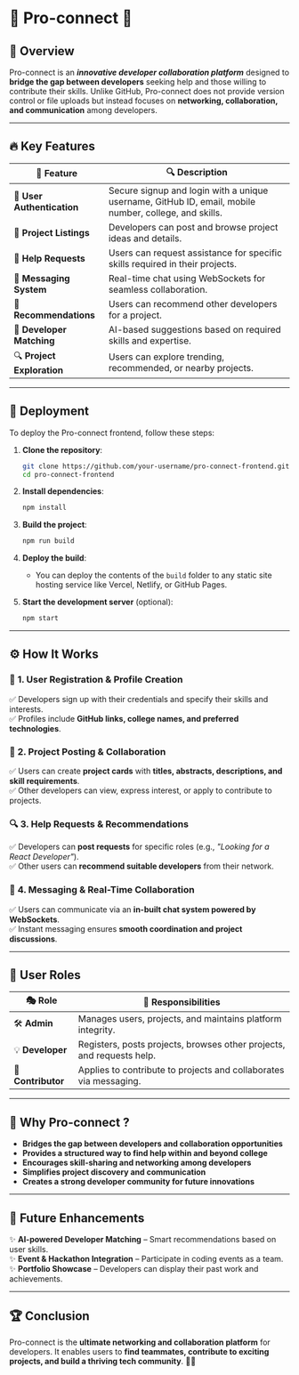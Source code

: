 # 🌟 Pro-connect 🚀

## 🎯 Overview
Pro-connect is an ***innovative developer collaboration platform*** designed to **bridge the gap between developers** seeking help and those willing to contribute their skills. Unlike GitHub, Pro-connect does not provide version control or file uploads but instead focuses on **networking, collaboration, and communication** among developers.

---

## 🔥 Key Features

| 🚀 Feature | 🔍 Description |
|-----------|--------------|
| 🔐 **User Authentication** | Secure signup and login with a unique username, GitHub ID, email, mobile number, college, and skills. |
| 📌 **Project Listings** | Developers can post and browse project ideas and details. |
| 🤝 **Help Requests** | Users can request assistance for specific skills required in their projects. |
| 💬 **Messaging System** | Real-time chat using WebSockets for seamless collaboration. |
| 🎯 **Recommendations** | Users can recommend other developers for a project. |
| 🧩 **Developer Matching** | AI-based suggestions based on required skills and expertise. |
| 🔍 **Project Exploration** | Users can explore trending, recommended, or nearby projects. |

---

## 🚀 Deployment

To deploy the Pro-connect frontend, follow these steps:

1. **Clone the repository**:
    ```sh
    git clone https://github.com/your-username/pro-connect-frontend.git
    cd pro-connect-frontend
    ```

2. **Install dependencies**:
    ```sh
    npm install
    ```

3. **Build the project**:
    ```sh
    npm run build
    ```

4. **Deploy the build**:
    - You can deploy the contents of the `build` folder to any static site hosting service like Vercel, Netlify, or GitHub Pages.

5. **Start the development server** (optional):
    ```sh
    npm start
    ```

---

## ⚙️ How It Works

### 📝 **1. User Registration & Profile Creation**
✅ Developers sign up with their credentials and specify their skills and interests.  
✅ Profiles include **GitHub links, college names, and preferred technologies**.

### 📌 **2. Project Posting & Collaboration**
✅ Users can create **project cards** with **titles, abstracts, descriptions, and skill requirements**.  
✅ Other developers can view, express interest, or apply to contribute to projects.

### 🔍 **3. Help Requests & Recommendations**
✅ Developers can **post requests** for specific roles (e.g., *"Looking for a React Developer"*).  
✅ Other users can **recommend suitable developers** from their network.

### 💬 **4. Messaging & Real-Time Collaboration**
✅ Users can communicate via an **in-built chat system powered by WebSockets**.  
✅ Instant messaging ensures **smooth coordination and project discussions**.

---

## 👥 User Roles

| 🎭 Role | 📌 Responsibilities |
|--------|------------------|
| 🛠️ **Admin** | Manages users, projects, and maintains platform integrity. |
| 💡 **Developer** | Registers, posts projects, browses other projects, and requests help. |
| 🤝 **Contributor** | Applies to contribute to projects and collaborates via messaging. |

---

## 🎯 Why Pro-connect ?

- **Bridges the gap between developers and collaboration opportunities**  
- **Provides a structured way to find help within and beyond college**  
- **Encourages skill-sharing and networking among developers**  
- **Simplifies project discovery and communication**  
- **Creates a strong developer community for future innovations**  

---

## 🔮 Future Enhancements
✨ **AI-powered Developer Matching** – Smart recommendations based on user skills.  
✨ **Event & Hackathon Integration** – Participate in coding events as a team.  
✨ **Portfolio Showcase** – Developers can display their past work and achievements.  

---

## 🏆 Conclusion
Pro-connect is the **ultimate networking and collaboration platform** for developers. It enables users to **find teammates, contribute to exciting projects, and build a thriving tech community**. 🚀🔥